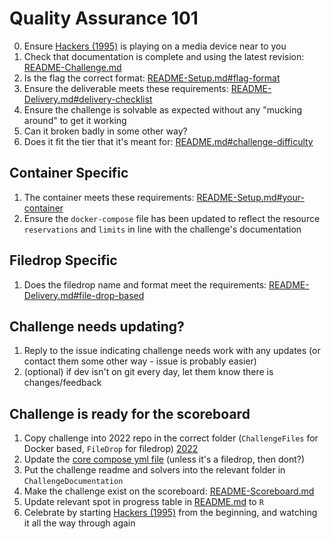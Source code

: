 # Quality Assurance 101

0. Ensure [Hackers (1995)](https://www.imdb.com/title/tt0113243/) is playing on a media device near to you
1. Check that documentation is complete and using the latest revision: [README-Challenge.md](../README-Challenge.md)
2. Is the flag the correct format: [README-Setup.md#flag-format](../README-Setup.md#flag-format)
3. Ensure the deliverable meets these requirements: [README-Delivery.md#delivery-checklist](../README-Delivery.md#delivery-checklist)
4. Ensure the challenge is solvable as expected without any "mucking around" to get it working
5. Can it broken badly in some other way?
6. Does it fit the tier that it's meant for: [README.md#challenge-difficulty](../README.md#challenge-difficulty)

## Container Specific

1. The container meets these requirements: [README-Setup.md#your-container](../README-Setup.md#your-container)
2. Ensure the `docker-compose` file has been updated to reflect the resource `reservations` and `limits` in line with the challenge's documentation

## Filedrop Specific

1. Does the filedrop name and format meet the requirements: [README-Delivery.md#file-drop-based](../README-Delivery.md#file-drop-based)

## Challenge needs updating?

1. Reply to the issue indicating challenge needs work with any updates (or contact them some other way - issue is probably easier)
2. (optional) if dev isn't on git every day, let them know there is changes/feedback

## Challenge is ready for the scoreboard

1. Copy challenge into 2022 repo in the correct folder (`ChallengeFiles` for Docker based, `FileDrop` for filedrop) [2022](https://github.com/wactf-org/2022-prod)
2. Update the [core compose yml file](https://github.com/WACTF-org/2022-prod/blob/master/ChallengeFiles/docker-compose.yaml) (unless it's a filedrop, then dont?)
3. Put the challenge readme and solvers into the relevant folder in `ChallengeDocumentation`
4. Make the challenge exist on the scoreboard: [README-Scoreboard.md](README-Scoreboard.md)
5. Update relevant spot in progress table in [README.md](https://github.com/WACTF-org/2022-prod/blob/master/README.md) to `R`
6. Celebrate by starting [Hackers (1995)](https://www.imdb.com/title/tt0113243/) from the beginning, and watching it all the way through again
